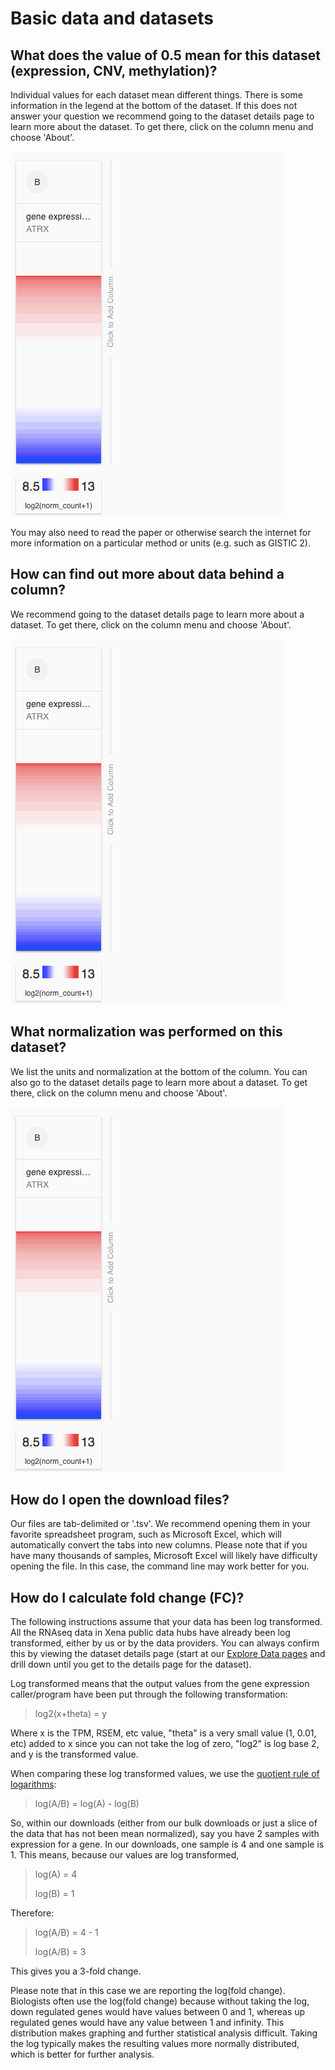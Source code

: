 # Basic data and datasets

## What does the value of 0.5 mean for this dataset \(expression, CNV, methylation\)?

Individual values for each dataset mean different things. There is some information in the legend at the bottom of the dataset. If this does not answer your question we recommend going to the dataset details page to learn more about the dataset. To get there, click on the column menu and choose 'About'.

![How to access the About menu](../.gitbook/assets/aboutmenu%20%281%29.gif)

You may also need to read the paper or otherwise search the internet for more information on a particular method or units \(e.g. such as GISTIC 2\).

## How can find out more about data behind a column?

We recommend going to the dataset details page to learn more about a dataset. To get there, click on the column menu and choose 'About'.

![](../.gitbook/assets/aboutmenu%20%282%29.gif)

## What normalization was performed on this dataset?

We list the units and normalization at the bottom of the column. You can also go to the dataset details page to learn more about a dataset. To get there, click on the column menu and choose 'About'.

![](../.gitbook/assets/aboutmenu.gif)

## **How do I open the download files?**

Our files are tab-delimited or '.tsv'. We recommend opening them in your favorite spreadsheet program, such as Microsoft Excel, which will automatically convert the tabs into new columns. Please note that if you have many thousands of samples, Microsoft Excel will likely have difficulty opening the file. In this case, the command line may work better for you.

## How do I calculate fold change \(FC\)?

The following instructions assume that your data has been log transformed. All the RNAseq data in Xena public data hubs have already been log transformed, either by us or by the data providers. You can always confirm this by viewing the dataset details page \(start at our [Explore Data pages](https://xenabrowser.net/datapages/) and drill down until you get to the details page for the dataset\).

Log transformed means that the output values from the gene expression caller/program have been put through the following transformation:

> log2\(x+theta\) = y

Where x is the TPM, RSEM, etc value, "theta" is a very small value \(1, 0.01, etc\) added to x since you can not take the log of zero, "log2" is log base 2, and y is the transformed value.

When comparing these log transformed values, we use the [quotient rule of logarithms](https://en.wikipedia.org/wiki/List_of_logarithmic_identities#Using_simpler_operations):

> log\(A/B\) = log\(A\) - log\(B\)

So, within our downloads \(either from our bulk downloads or just a slice of the data that has not been mean normalized\), say you have 2 samples with expression for a gene. In our downloads, one sample is 4 and one sample is 1. This means, because our values are log transformed,

> log\(A\) = 4
>
> log\(B\) = 1

Therefore:

> log\(A/B\) = 4 - 1
>
> log\(A/B\) = 3

This gives you a 3-fold change.

Please note that in this case we are reporting the log\(fold change\). Biologists often use the log\(fold change\) because without taking the log, down regulated genes would have values between 0 and 1, whereas up regulated genes would have any value between 1 and infinity. This distribution makes graphing and further statistical analysis difficult. Taking the log typically makes the resulting values more normally distributed, which is better for further analysis.



